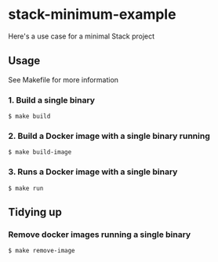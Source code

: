 # stack-minimum-example

Here's a use case for a minimal Stack project

## Usage

See Makefile for more information

### 1. Build a single binary

```
$ make build
```

### 2. Build a Docker image with a single binary running

```
$ make build-image
```

### 3. Runs a Docker image with a single binary

```
$ make run
```

## Tidying up

### Remove docker images running a single binary
```
$ make remove-image
```
